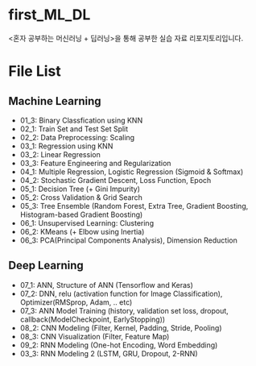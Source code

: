 # first_ML_DL
&lt;혼자 공부하는 머신러닝 + 딥러닝>을 통해 공부한 실습 자료 리포지토리입니다.

# File List
## Machine Learning
* 01_3: Binary Classfication using KNN
* 02_1: Train Set and Test Set Split
* 02_2: Data Preprocessing: Scaling
* 03_1: Regression using KNN
* 03_2: Linear Regression
* 03_3: Feature Engineering and Regularization
* 04_1: Multiple Regression, Logistic Regression (Sigmoid & Softmax)
* 04_2: Stochastic Gradient Descent, Loss Function, Epoch
* 05_1: Decision Tree (+ Gini Impurity)
* 05_2: Cross Validation & Grid Search
* 05_3: Tree Ensemble (Random Forest, Extra Tree, Gradient Boosting, Histogram-based Gradient Boosting)
* 06_1: Unsupervised Learning: Clustering
* 06_2: KMeans (+ Elbow using Inertia)
* 06_3: PCA(Principal Components Analysis), Dimension Reduction
## Deep Learning
* 07_1: ANN, Structure of ANN (Tensorflow and Keras)
* 07_2: DNN, relu (activation function for Image Classification), Optimizer(RMSprop, Adam, .. etc)
* 07_3: ANN Model Training (history, validation set loss, dropout, callback(ModelCheckpoint, EarlyStopping))
* 08_2: CNN Modeling (Filter, Kernel, Padding, Stride, Pooling)
* 08_3: CNN Visualization (Filter, Feature Map)
* 09_2: RNN Modeling (One-hot Encoding, Word Embedding)
* 03_3: RNN Modeling 2 (LSTM, GRU, Dropout, 2-RNN)
